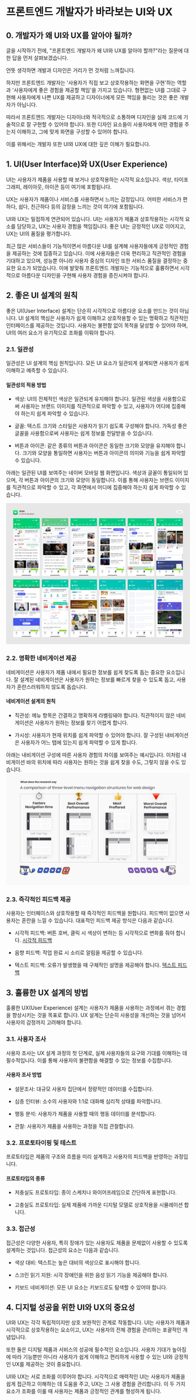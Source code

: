 # 프론트엔드 개발자가 바라보는 UI와 UX

## 0. 개발자가 왜 UI와 UX를 알아야 될까?

글을 시작하기 전에, "프론트엔드 개발자가 왜 UI와 UX를 알아야 할까?"라는 질문에 대한 답을 먼저 살펴보겠습니다.

언뜻 생각하면 개발과 디자인은 거리가 먼 것처럼 느껴집니다.

하지만 프론트엔드 개발자는 '사용자가 직접 보고 상호작용하는 화면을 구현'하는 역할과 '사용자에게 좋은 경험을 제공할 책임'을 가지고 있습니다.
형편없는 UI를 그대로 구현해 사용자에게 나쁜 UX를 제공하고 디자이너에게 모든 책임을 돌리는 것은 좋은 개발자가 아닙니다.

따라서 프론트엔드 개발자는 디자이너와 적극적으로 소통하며 디자인을 실제 코드에 기술적으로 잘 구현할 수 있어야 합니다. 또한 디자인 요소들이 사용자에게 어떤 경험을 주는지 이해하고, 그에 맞게 화면을 구성할 수 있어야 합니다.

이를 위해서는 개발자 또한 UI와 UX에 대한 깊은 이해가 필요합니다.

## 1. UI(User Interface)와 UX(User Experience)

UI는 사용자가 제품을 사용할 때 보거나 상호작용하는 시각적 요소입니다. 색상, 타이포그래피, 레이아웃, 아이콘 등이 여기에 포함됩니다.

UX는 사용자가 제품이나 서비스를 사용하면서 느끼는 감정입니다. 어떠한 서비스가 편하다, 쉽다, 친근하다 등의 감정을 느끼는 것이 여기에 포함됩니다.

UI와 UX는 밀접하게 연관되어 있습니다. UI는 사용자가 제품과 상호작용하는 시각적 요소를 담당하고, UX는 사용자 경험을 책임집니다. 좋은 UI는 긍정적인 UX로 이어지고, UX는 UI의 품질을 평가합니다.

최근 많은 서비스들이 기능적이면서 아름다운 UI를 설계해 사용자들에게 긍정적인 경험을 제공하는 것에 집중하고 있습니다.
이에 사용자들은 더욱 편리하고 직관적인 경험을 기대하고 있으며, 성능뿐 아니라 사용자 중심의 디자인 또한 서비스 품질을 결정하는 중요한 요소가 되었습니다.
이에 발맞춰 프론트엔드 개발자는 기능적으로 훌륭하면서 시각적으로 아름다운 디자인을 구현해 사용자 경험을 증진시켜야 합니다.

## 2. 좋은 UI 설계의 원칙

좋은 UI(User Interface) 설계는 단순히 시각적으로 아름다운 요소를 만드는 것이 아닙니다. UI 설계의 핵심은 사용자가 쉽게 이해하고 상호작용할 수 있는 명확하고 직관적인 인터페이스를 제공하는 것입니다. 사용자는 불편함 없이 목적을 달성할 수 있어야 하며, UI의 여러 요소가 유기적으로 조화를 이뤄야 합니다.

### 2.1. 일관성

일관성은 UI 설계의 핵심 원칙입니다. 모든 UI 요소가 일관되게 설계되면 사용자가 쉽게 이해하고 예측할 수 있습니다.

#### 일관성의 적용 방법

- 색상: UI의 전체적인 색상은 일관되게 유지해야 합니다.
  일관된 색상을 사용함으로써 사용자는 브랜드 이미지를 직관적으로 파악할 수 있고, 사용자가 어디에 집중해야 하는지 쉽게 파악할 수 있습니다.

- 글꼴: 텍스트 크기와 스타일은 사용자가 읽기 쉽도록 구성해야 합니다.
  가독성 좋은 글꼴을 사용함으로써 사용자는 쉽게 정보를 전달받을 수 있습니다.

- 버튼과 아이콘: 같은 종류의 버튼과 아이콘은 동일한 크기와 모양을 유지해야 합니다.
  크기와 모양을 통일하면 사용자는 버튼과 아이콘의 의미와 기능을 쉽게 파악할 수 있습니다.

아래는 일관된 UI를 보여주는 네이버 모바일 웹 화면입니다.
색상과 글꼴이 통일되어 있으며, 각 버튼과 아이콘의 크기와 모양이 동일합니다.
이를 통해 사용자는 브랜드 이미지를 직관적으로 파악할 수 있고, 각 화면에서 어디에 집중해야 하는지 쉽게 파악할 수 있습니다.

![네이버 UI](./assets/naver-ui.png)

### 2.2. 명확한 네비게이션 제공

네비게이션은 사용자가 제품 내에서 필요한 정보를 쉽게 찾도록 돕는 중요한 요소입니다.
잘 설계된 네비게이션은 사용자가 원하는 정보를 빠르게 찾을 수 있도록 돕고, 사용자가 혼란스러워하지 않도록 돕습니다.

#### 네비게이션 설계의 원칙

- 직관성: 메뉴 항목은 간결하고 명확하게 라벨링돼야 합니다.
  직관적이지 않은 네비게이션은 사용자가 원하는 정보를 찾기 어렵게 합니다.

- 가시성: 사용자가 현재 위치를 쉽게 파악할 수 있어야 합니다.
  잘 구성된 내비게이션은 사용자가 어느 탭에 있는지 쉽게 파악할 수 있게 합니다.

아래는 내비게이션 구성에 따른 사용자 경험의 차이를 보여주는 예시입니다.
이처럼 내비게이션 바의 위치에 따라 사용자는 원하는 것을 쉽게 찾을 수도, 그렇지 않을 수도 있습니다.
![내비게이션 구성에 따른 사용자 경험의 차이](./assets/navigation-experience.png)

### 2.3. 즉각적인 피드백 제공

사용자는 인터페이스와 상호작용할 때 즉각적인 피드백을 원합니다. 피드백이 없으면 사용자는 혼란을 느낄 수 있습니다.
대표적인 피드백 제공 방식은 다음과 같습니다.

- 시각적 피드백: 버튼 호버, 클릭 시 색상이 변하는 등 시각적으로 변화를 줘야 합니다.
  [시각적 피드백](<./assets/Screen Recording 2024-10-28 at 5.52.51 PM.mov>)

- 음향 피드백: 작업 완료 시 소리로 알림을 제공할 수 있습니다.

- 텍스트 피드백: 오류가 발생했을 때 구체적인 설명을 제공해야 합니다.
  [텍스트 피드백](<./assets/Screen Recording 2024-10-28 at 5.55.07 PM.mov>)

## 3. 훌륭한 UX 설계의 방법

훌륭한 UX(User Experience) 설계는 사용자가 제품을 사용하는 과정에서 겪는 경험을 향상시키는 것을 목표로 합니다. UX 설계는 단순히 사용성을 개선하는 것을 넘어서 사용자의 감정까지 고려해야 합니다.

### 3.1. 사용자 조사

사용자 조사는 UX 설계 과정의 첫 단계로, 실제 사용자들의 요구와 기대를 이해하는 데 필수적입니다. 이를 통해 사용자의 불편함을 해결할 수 있는 정보를 수집합니다.

#### 사용자 조사 방법

- 설문조사: 대규모 사용자 집단에서 정량적인 데이터를 수집합니다.

- 심층 인터뷰: 소수의 사용자와 1:1로 대화해 심리적 상태를 파악합니다.

- 행동 분석: 사용자가 제품을 사용할 때의 행동 데이터를 분석합니다.

- 관찰: 사용자가 제품을 사용하는 과정을 직접 관찰합니다.

### 3.2. 프로토타이핑 및 테스트

프로토타입은 제품의 구조와 흐름을 미리 설계하고 사용자의 피드백을 반영하는 과정입니다.

#### 프로토타입의 종류

- 저충실도 프로토타입: 종이 스케치나 와이어프레임으로 간단하게 표현합니다.

- 고충실도 프로토타입: 실제 제품에 가까운 디지털 모델로 상호작용을 시뮬레이션 합니다.

### 3.3. 접근성

접근성은 다양한 사용자, 특히 장애가 있는 사용자도 제품을 문제없이 사용할 수 있도록 설계하는 것입니다.
접근성의 요소는 다음과 같습니다.

- 색상 대비: 텍스트는 높은 대비의 색상으로 표시해야 합니다.

- 스크린 읽기 지원: 시각 장애인을 위한 음성 읽기 기능을 제공해야 합니다.

- 키보드 네비게이션: 모든 UI 요소는 키보드로도 탐색할 수 있어야 합니다.

## 4. 디지털 성공을 위한 UI와 UX의 중요성

UI와 UX는 각각 독립적이지만 상호 보완적인 관계로 작동합니다. UI는 사용자가 제품과 시각적으로 상호작용하는 요소이고, UX는 사용자의 전체 경험을 관리하는 포괄적인 개념입니다.

또한 둘은 디지털 제품과 서비스의 성공에 필수적인 요소입니다. 사용자 기대가 높아짐에 따라 기능뿐만 아니라 사용자가 쉽게 이해하고 편리하게 사용할 수 있는 UI와 긍정적인 UX를 제공하는 것이 중요합니다.

UI와 UX는 서로 조화를 이루어야 합니다. 시각적으로 매력적인 UI는 사용자가 제품을 쉽게 접근하고 이해하는 데 도움을 주고, UX는 그 사용 경험을 관리합니다. 이 두 가지 요소가 조화를 이룰 때 사용자는 제품과 긍정적인 관계를 형성하게 됩니다.
